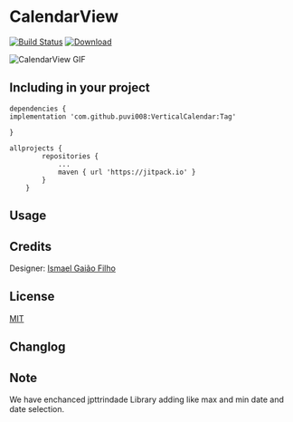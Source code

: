 # CalendarView  
[![Build Status](https://api.travis-ci.org/jpttrindade/CalendarView.svg?branch=master)](https://travis-ci.org/jpttrindade/CalendarView)  [![Download](https://api.bintray.com/packages/jpttrindade/br.com.jpttrindade/CalendarView/images/download.svg) ](https://bintray.com/jpttrindade/br.com.jpttrindade/CalendarView/_latestVersion)  

![CalendarView GIF][1]

## Including in your project
```
dependencies {  
implementation 'com.github.puvi008:VerticalCalendar:Tag'
 
}

allprojects {
		repositories {
			...
			maven { url 'https://jitpack.io' }
		}
	}
```

## Usage

## Credits
Designer: [Ismael Gaião Filho][3]
## License
[MIT][2]

## Changlog

[1]: https://github.com/jpttrindade/CalendarView/blob/master/screenshot/sample1.gif
[2]: https://opensource.org/licenses/MIT
[3]: http://cargocollective.com/gaiaofilho

## Note
We have enchanced jpttrindade Library adding like max and min date and date selection.

